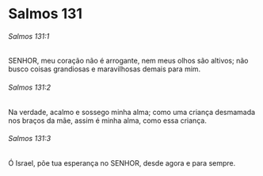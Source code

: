 # Salmos 131

###### Salmos 131:1

SENHOR, meu coração não é arrogante, nem meus olhos são altivos; não busco coisas grandiosas e maravilhosas demais para mim.

###### Salmos 131:2

Na verdade, acalmo e sossego minha alma; como uma criança desmamada nos braços da mãe, assim é minha alma, como essa criança.

###### Salmos 131:3

Ó Israel, põe tua esperança no SENHOR, desde agora e para sempre.

